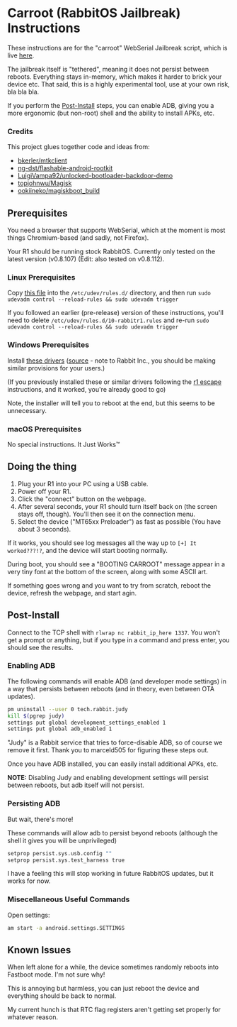 # Carroot (RabbitOS Jailbreak) Instructions

These instructions are for the "carroot" WebSerial Jailbreak script, which is live [here](https://retr0.id/stuff/r1_jailbreak/).

The jailbreak itself is "tethered", meaning it does not persist between reboots. Everything stays in-memory, which makes it harder to brick your device etc. That said, this is a highly experimental tool, use at your own risk, bla bla bla.

If you perform the [Post-Install](#Post-Install) steps, you can enable ADB, giving you a more ergonomic (but non-root) shell and the ability to install APKs, etc.

### Credits

This project glues together code and ideas from:

- [bkerler/mtkclient](https://github.com/bkerler/mtkclient)
- [ng-dst/flashable-android-rootkit](https://github.com/ng-dst/flashable-android-rootkit)
- [LuigiVampa92/unlocked-bootloader-backdoor-demo](https://github.com/LuigiVampa92/unlocked-bootloader-backdoor-demo)
- [topjohnwu/Magisk](https://github.com/topjohnwu/Magisk)
- [ookiineko/magiskboot_build](https://github.com/ookiineko/magiskboot_build)

## Prerequisites

You need a browser that supports WebSerial, which at the moment is most things Chromium-based (and sadly, not Firefox).

Your R1 should be running stock RabbitOS. Currently only tested on the latest version (v0.8.107) (Edit: also tested on v0.8.112).

### Linux Prerequisites

Copy [this file](https://github.com/bkerler/mtkclient/blob/main/mtkclient/Setup/Linux/50-android.rules) into the `/etc/udev/rules.d/` directory, and then run `sudo udevadm control --reload-rules && sudo udevadm trigger`

If you followed an earlier (pre-release) version of these instructions, you'll need to delete `/etc/udev/rules.d/10-rabbitr1.rules` and re-run `sudo udevadm control --reload-rules && sudo udevadm trigger`

### Windows Prerequisites

Install [these drivers](https://downloads2.myteracube.com/Tools/Drivers/MediaTek_Preloader_USB_VCOM_Drivers_Setup_Signed.zip) ([source](https://community.myteracube.com/t/teracube-2e-instructions-to-install-factory-software-and-to-reset/4026) - note to Rabbit Inc., you should be making similar provisions for your users.)

(If you previously installed these or similar drivers following the [r1 escape](https://github.com/RabbitHoleEscapeR1/r1_escape) instructions, and it worked, you're already good to go)

Note, the installer will tell you to reboot at the end, but this seems to be unnecessary.

### macOS Prerequisites

No special instructions. It Just Works™

## Doing the thing

1. Plug your R1 into your PC using a USB cable.
2. Power off your R1.
3. Click the "connect" button on the webpage.
4. After several seconds, your R1 should turn itself back on (the screen stays off, though). You'll then see it on the connection menu.
5. Select the device ("MT65xx Preloader") as fast as possible (You have about 3 seconds).

If it works, you should see log messages all the way up to `[+] It worked???!?`, and the device will
start booting normally.

During boot, you should see a "BOOTING CARROOT" message appear in a very tiny font
at the bottom of the screen, along with some ASCII art.

If something goes wrong and you want to try from scratch, reboot the device, refresh the webpage, and start agin.

## Post-Install

Connect to the TCP shell with `rlwrap nc rabbit_ip_here 1337`. You won't get a prompt or anything, but if you type in a command and press enter, you should see the results.

### Enabling ADB

The following commands will enable ADB (and developer mode settings) in a way that persists between reboots (and in theory, even between OTA updates).

```sh
pm uninstall --user 0 tech.rabbit.judy
kill $(pgrep judy)
settings put global development_settings_enabled 1
settings put global adb_enabled 1
```

"Judy" is a Rabbit service that tries to force-disable ADB, so of course we remove it first. Thank you to marceld505 for figuring these steps out.

Once you have ADB installed, you can easily install additional APKs, etc.

**NOTE:** Disabling Judy and enabling development settings will persist between reboots, but adb itself will not persist.

### Persisting ADB

But wait, there's more!

These commands will allow adb to persist beyond reboots (although the shell it gives you will be unprivileged)

```sh
setprop persist.sys.usb.config ""
setprop persist.sys.test_harness true
```

I have a feeling this will stop working in future RabbitOS updates, but it works for now.

### Misecellaneous Useful Commands

Open settings:

```sh
am start -a android.settings.SETTINGS
```

## Known Issues

When left alone for a while, the device sometimes randomly reboots into Fastboot mode. I'm not sure why!

This is annoying but harmless, you can just reboot the device and everything should be back to normal.

My current hunch is that RTC flag registers aren't getting set properly for whatever reason.

